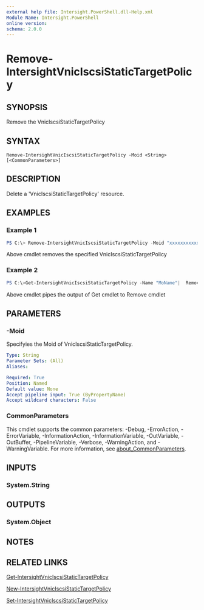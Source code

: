 ```yaml
---
external help file: Intersight.PowerShell.dll-Help.xml
Module Name: Intersight.PowerShell
online version:
schema: 2.0.0
---
```


# Remove-IntersightVnicIscsiStaticTargetPolicy

## SYNOPSIS
Remove the VnicIscsiStaticTargetPolicy

## SYNTAX

```
Remove-IntersightVnicIscsiStaticTargetPolicy -Moid <String> [<CommonParameters>]
```

## DESCRIPTION
Delete a &apos;VnicIscsiStaticTargetPolicy&apos; resource.

## EXAMPLES

### Example 1
```powershell
PS C:\> Remove-IntersightVnicIscsiStaticTargetPolicy -Moid "xxxxxxxxxxxxxxxxxxxxxxxxxxx"
```
Above cmdlet removes the specified VnicIscsiStaticTargetPolicy 

### Example 2
```powershell
PS C:\>Get-IntersightVnicIscsiStaticTargetPolicy -Name "MoName"|  Remove-IntersightVnicIscsiStaticTargetPolicy
```
Above cmdlet pipes the output of Get cmdlet to Remove cmdlet

## PARAMETERS

### -Moid
Specifyies the Moid of VnicIscsiStaticTargetPolicy.

```yaml
Type: String
Parameter Sets: (All)
Aliases:

Required: True
Position: Named
Default value: None
Accept pipeline input: True (ByPropertyName)
Accept wildcard characters: False
```

### CommonParameters
This cmdlet supports the common parameters: -Debug, -ErrorAction, -ErrorVariable, -InformationAction, -InformationVariable, -OutVariable, -OutBuffer, -PipelineVariable, -Verbose, -WarningAction, and -WarningVariable. For more information, see [about_CommonParameters](http://go.microsoft.com/fwlink/?LinkID=113216).

## INPUTS

### System.String

## OUTPUTS

### System.Object
## NOTES

## RELATED LINKS

[Get-IntersightVnicIscsiStaticTargetPolicy](./Get-IntersightVnicIscsiStaticTargetPolicy.md)

[New-IntersightVnicIscsiStaticTargetPolicy](./New-IntersightVnicIscsiStaticTargetPolicy.md)

[Set-IntersightVnicIscsiStaticTargetPolicy](./Set-IntersightVnicIscsiStaticTargetPolicy.md)

